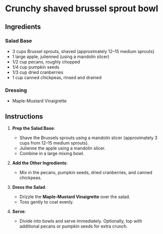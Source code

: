 # Crunchy shaved brussel sprout bowl
## Ingredients
### Salad Base
- 3 cups Brussel sprouts, shaved (approximately 12–15 medium sprouts)
- 1 large apple, julienned (using a mandolin slicer)
- 1/2 cup pecans, roughly chopped
- 1/4 cup pumpkin seeds
- 1/3 cup dried cranberries
- 1 cup canned chickpeas, rinsed and drained

### Dressing
- Maple-Mustard Vinaigrette

## Instructions
1. **Prep the Salad Base**:
   - Shave the Brussels sprouts using a mandolin slicer (approximately 3 cups from 12–15 medium sprouts).
   - Julienne the apple using a mandolin slicer.
   - Combine in a large mixing bowl.

2. **Add the Other Ingredients**:
   - Mix in the pecans, pumpkin seeds, dried cranberries, and canned chickpeas.

3. **Dress the Salad**:
   - Drizzle the **Maple-Mustard Vinaigrette** over the salad.
   - Toss gently to coat evenly.

4. **Serve**:
   - Divide into bowls and serve immediately. Optionally, top with additional pecans or pumpkin seeds for extra crunch.
